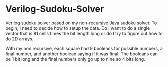 # Verilog-Sudoku-Solver

Verilog sudoku solver based on my non-recursive Java sudoku solver. To begin, I need to decide how to setup the data. Do I want to do a single vector that is 81 cells times the bit length long or do I try to figure out how to do 2D arrays.

With my non recursive, each square had 9 booleans for possible numbers, a final number, and another boolean saying if it was final. The booleans can be 1 bit long and the final numbers only go up to nine so 4 bits long.
